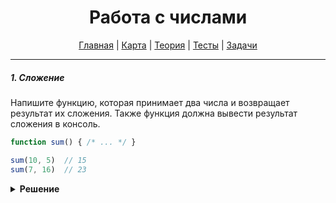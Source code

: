 <div align="center">

# Работа с числами

[Главная](https://github.com/dollaween/junior-roadmap/)
|
[Карта](/roadmap/README.md)
|
[Теория](/theory/README.md)
|
[Тесты](/tests/README.md)
|
[Задачи](/tasks/README.md)

</div>

---

##### 1. Сложение
Напишите функцию, которая принимает два числа и возвращает результат их сложения.
  Также функция должна вывести результат сложения в консоль.

```js
function sum() { /* ... */ }

sum(10, 5)  // 15
sum(7, 16)  // 23
```

<details><summary><b>Решение</b></summary>
<p>

```js
function sum(a, b) {
  const result = a + b
  console.log(result)
  return result
}
```

</p>
</details>

